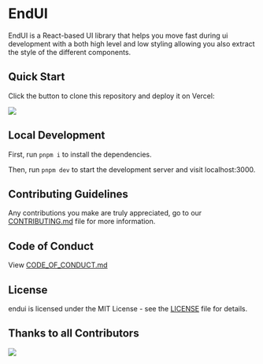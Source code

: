 # EndUI 

EndUI is a React-based UI library that helps you move fast during ui development with a both high level and low styling allowing you also extract the style of the different components.

## Quick Start

Click the button to clone this repository and deploy it on Vercel:

[![](https://vercel.com/button)](https://vercel.com/new/clone?s=https%3A%2F%2Fgithub.com%2Fshuding%2Fnextra-docs-template&showOptionalTeamCreation=false)

## Local Development

First, run `pnpm i` to install the dependencies.

Then, run `pnpm dev` to start the development server and visit localhost:3000.

## Contributing Guidelines

Any contributions you make are truly appreciated, go to our [CONTRIBUTING.md](https://github.com/freedisch/endui/blob/main/CONTRIBUTING.md) file for more information.

## Code of Conduct

View [CODE_OF_CONDUCT.md](https://github.com/freeedisch/endui/blob/develop/CODE_OF_CONDUCT.md)

## License

endui is licensed under the MIT License - see the [LICENSE](https://github.com/freedisch/endui/blob/main/LICENSE) file for details.

## Thanks to all Contributors

<a href="https://github.com/freedisch/endui/graphs/contributors">
<img src="https://contrib.rocks/image?repo=freedisch/endui" />
</a>
